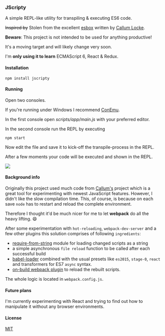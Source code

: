 ### JScripty

A simple REPL-like utility for transpiling & executing ES6 code.

<del>Inspired by</del> Stolen from the excellent [esbox](https://github.com/callumlocke/esbox)
written by [Callum Locke](https://twitter.com/callumlocke).

**Beware**: This project is not intended to be used for anything productive!

It's a moving target and will likely change very soon.

I'm __only using it to learn__ ECMAScript 6, React & Redux.

#### Installation

```
npm install jscripty
```

#### Running

Open two consoles.

If you're running under Windows I recommend [ConEmu](https://conemu.github.io/).

In the first console open *scripts/app/main.js* with your preferred editor.

In the second console run the REPL by executing

```
npm start
```

Now edit the file and save it to kick-off the transpile-process in the REPL.

After a few moments your code will be executed and shown in the REPL.

<img src="http://fs5.directupload.net/images/160322/sied76ni.png"/>

#### Background info

Originally this project used much code from [Callum's](https://github.com/callumlocke/esbox) project which is a great tool for experimenting with newest JavaScript features. However, I didn't like the slow compilation time.
This, of course, is because on each save `node` has to restart and reload the complete environment.

Therefore I thought it'd be much nicer for me to let **webpack** do all the heavy lifting. :smile:

After some experimentation with `hot-reloading`, `webpack-dev-server` and a few other plugins this solution comprises of following `ingredients`:

- [require-from-string](https://www.npmjs.com/package/require-from-string) module for loading changed scripts as a string
- a simple asynchronous `file reload` function to be called after each successful build
- [babel-loader](https://www.npmjs.com/package/babel-loader) combined with the usual presets like `es2015`, `stage-0`, `react` and transformers for ES7 `async` syntax.
- [on-build webpack plugin](https://www.npmjs.com/package/on-build-webpack) to reload the rebuilt scripts.

The whole logic is located in `webpack.config.js`.

#### Future plans

I'm currently experimenting with React and trying to find out how to manipulate it without any browser environments.

#### License

[MIT](https://github.com/brakmic/JScripty/blob/master/LICENSE)
